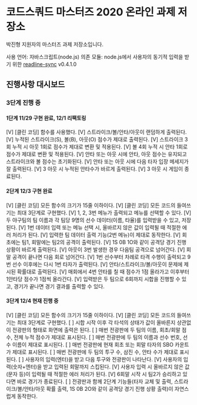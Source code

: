# 코드스쿼드 마스터즈 2020 온라인 과제 저장소

박진형 지원자의 마스터즈 과제 저장소입니다.

사용 언어: 자바스크립트(node.js)
의존 모듈: node.js에서 사용자의 동기적 입력을 받기 위한 [readline-sync](https://www.npmjs.com/package/readline-sync) v0.4.1.0

## 진행사항 대시보드
### 3단계 진행 중

#### 1단계 11/29 구현 완료, 12/1 리팩토링

[V] [클린 코딩] 함수를 사용했다.
[V] 스트라이크/볼/안타/아웃이 랜덤하게 출력된다.
[V] 누적된 스트라이크(S), 볼(B), 아웃(O) 점수가 제대로 출력된다.
[V] 스트라이크 3회 누적 시 아웃 1회로 점수가 제대로 변환 및 적용된다.
[V] 볼 4회 누적 시 안타 1회로 점수가 제대로 변환 및 적용된다.
[V] 안타 또는 아웃 시에 안타, 아웃 점수는 유지되고 스트라이크와 볼 점수는 초기화된다.
[V] 안타 또는 아웃 시에 다음 타자 입장 메세지가 잘 출력된다.
[V] 3 아웃 시 누적된 안타수가 바르게 출력된다.
[V] 3 아웃 시 게임이 종료된다.

#### 2단계 12/3 구현 완료

[V] [클린 코딩] 모든 함수의 크기가 15줄 이하이다.
[V] [클린 코딩] 모든 코드의 들여쓰기는 최대 3단계로 구현했다.
[V] 1, 2, 3번 메뉴가 출력되고 메뉴를 선택할 수 있다.
[V] 두 야구팀의 팀 이름과 각 팀당 9명의 선수 데이터(이름, 타율)를 입력받을 수 있고, 저장된다.
[V] 1번 데이터 입력 또는 메뉴 선택 시, 올바르지 않은 값이 입력될 때 적절한 에러 처리가 된다.
[V] 입력한 팀 데이터 출력 기능(2번 메뉴)이 제대로 동작한다.
[V] 회초에는 팀1, 회말에는 팀2의 공격이 출력된다.
[V] 1S 0B 1O와 같이 공격당 경기 진행 상황이 바르게 출력된다.
[V] 아웃이 3번 발생한 경우 다음팀 공격으로 넘어간다.
[V] 회말 공격이 끝나면 다음 회로 넘어간다.
[V] 1번 선수부터 차례로 타격 수행이 출력되고 9번 선수 이후에는 다시 1번 타자가 출력된다.
[V] 안타/스트라이크/볼/아웃이 문제에 제시된 확률대로 출력된다.
[V] 매회에서 4번 안타를 칠 때 점수가 1점 올라가고 이후부터 1안타당 점수가 1점씩 올라간다.
[V] 입력받은 두 팀으로 6회까지 시합을 진행할 수 있고, 경기가 끝나면 경기 결과를 출력할 수 있다.

#### 3단계 12/4 현재 진행 중

[V] [클린 코딩] 모든 함수의 크기가 15줄 이하이다.
[V] [클린 코딩] 모든 코드의 들여쓰기는 최대 3단계로 구현했다.
[ ] 시합 시작 이후 각 타석의 상태가 값이 올바른지 상관없이 전광판의 형태로 화면에 출력은 된다.
[ ] 매번 전광판에 두 팀의 이름, 회초/회말 점수, 전체 누적 점수가 제대로 표시된다.
[ ] 매번 전광판에 두 팀의 이름과 선수 번호, 선수 이름이 제대로 표시된다.
[ ] 매번 전광판에 현재 회초 또는 회말 타자의 SBO 카운트가 제대로 표시된다.
[ ] 매번 전광판에 두 팀의 투구 수, 삼진 수, 안타 수가 제대로 표시된다.
[ ] 사용자의 입력(엔터)을 받고 다음 투구와 전광판이 나타난다.
[V] 사용자의 입력(숫자+엔터)을 받고 입력된 회말까지 스킵된다.
[V] 사용자 입력 시 올바르지 않은 값(문자 등)이 입력될 때 적절한 에러 처리가 된다.
[V] 6회말 시작 시 팀2가 승리하고 있다면 바로 경기가 종료된다.
[ ] 전광판과 함께 2단계 기능들(타자 교체 및 출력, 스트라이크/볼/안타/아웃 확률 출력, 1S 0B 2O와 같이 공격당 경기 진행 상황 출력)이 자연스럽게 동작한다.
